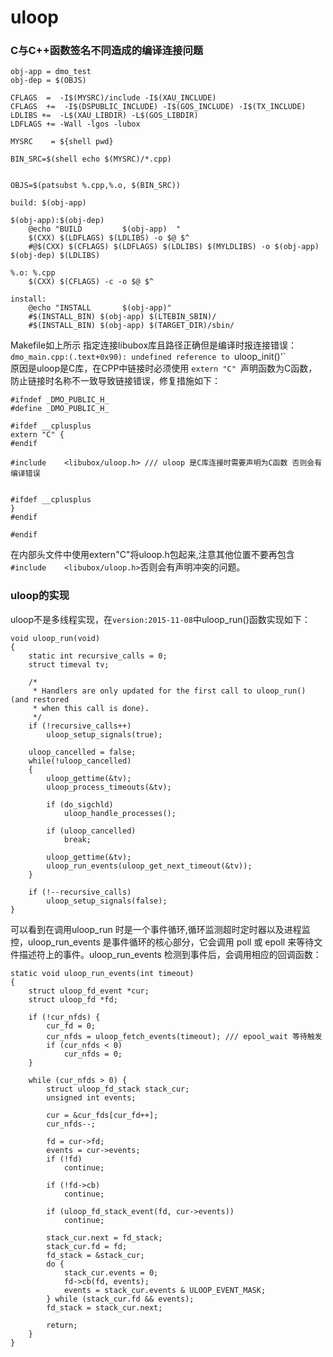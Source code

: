 # uloop 

### C与C++函数签名不同造成的编译连接问题  

```
obj-app = dmo_test
obj-dep = $(OBJS) 

CFLAGS  =  -I$(MYSRC)/include -I$(XAU_INCLUDE)
CFLAGS  +=  -I$(DSPUBLIC_INCLUDE) -I$(GOS_INCLUDE) -I$(TX_INCLUDE)
LDLIBS +=  -L$(XAU_LIBDIR) -L$(GOS_LIBDIR)
LDFLAGS += -Wall -lgos -lubox

MYSRC    = ${shell pwd}

BIN_SRC=$(shell echo $(MYSRC)/*.cpp)


OBJS=$(patsubst %.cpp,%.o, $(BIN_SRC))

build: $(obj-app)

$(obj-app):$(obj-dep)
	@echo "BUILD         $(obj-app)  "
	$(CXX) $(LDFLAGS) $(LDLIBS) -o $@ $^
	#@$(CXX) $(CFLAGS) $(LDFLAGS) $(LDLIBS) $(MYLDLIBS) -o $(obj-app) $(obj-dep) $(LDLIBS)

%.o: %.cpp
	$(CXX) $(CFLAGS) -c -o $@ $^

install:
	@echo "INSTALL       $(obj-app)"
	#$(INSTALL_BIN) $(obj-app) $(LTEBIN_SBIN)/
	#$(INSTALL_BIN) $(obj-app) $(TARGET_DIR)/sbin/
```
Makefile如上所示 指定连接libubox库且路径正确但是编译时报连接错误：`dmo_main.cpp:(.text+0x90): undefined reference to `uloop_init()'`  
原因是uloop是C库，在CPP中链接时必须使用  ```extern "C" ```声明函数为C函数，防止链接时名称不一致导致链接错误，修复措施如下：

```
#ifndef _DMO_PUBLIC_H_
#define _DMO_PUBLIC_H_

#ifdef __cplusplus
extern "C" {
#endif

#include    <libubox/uloop.h> /// uloop 是C库连接时需要声明为C函数 否则会有编译错误


#ifdef __cplusplus
}
#endif

#endif 
```
在内部头文件中使用extern"C"将uloop.h包起来,注意其他位置不要再包含`#include    <libubox/uloop.h>`否则会有声明冲突的问题。   

### uloop的实现  
uloop不是多线程实现，在`version:2015-11-08`中uloop_run()函数实现如下：  
```
void uloop_run(void)
{
	static int recursive_calls = 0;
	struct timeval tv;

	/*
	 * Handlers are only updated for the first call to uloop_run() (and restored
	 * when this call is done).
	 */
	if (!recursive_calls++)
		uloop_setup_signals(true);

	uloop_cancelled = false;
	while(!uloop_cancelled)
	{
		uloop_gettime(&tv);
		uloop_process_timeouts(&tv);

		if (do_sigchld)
			uloop_handle_processes();

		if (uloop_cancelled)
			break;

		uloop_gettime(&tv);
		uloop_run_events(uloop_get_next_timeout(&tv));
	}

	if (!--recursive_calls)
		uloop_setup_signals(false);
}
```
可以看到在调用uloop_run 时是一个事件循环,循环监测超时定时器以及进程监控，uloop_run_events 是事件循环的核心部分，它会调用 poll 或 epoll 来等待文件描述符上的事件。uloop_run_events 检测到事件后，会调用相应的回调函数： 
```
static void uloop_run_events(int timeout)
{
	struct uloop_fd_event *cur;
	struct uloop_fd *fd;

	if (!cur_nfds) {
		cur_fd = 0;
		cur_nfds = uloop_fetch_events(timeout); /// epool_wait 等待触发
		if (cur_nfds < 0)
			cur_nfds = 0;
	}

	while (cur_nfds > 0) {
		struct uloop_fd_stack stack_cur;
		unsigned int events;

		cur = &cur_fds[cur_fd++];
		cur_nfds--;

		fd = cur->fd;
		events = cur->events;
		if (!fd)
			continue;

		if (!fd->cb)
			continue;

		if (uloop_fd_stack_event(fd, cur->events))
			continue;

		stack_cur.next = fd_stack;
		stack_cur.fd = fd;
		fd_stack = &stack_cur;
		do {
			stack_cur.events = 0;
			fd->cb(fd, events);
			events = stack_cur.events & ULOOP_EVENT_MASK;
		} while (stack_cur.fd && events);
		fd_stack = stack_cur.next;

		return;
	}
}
```


